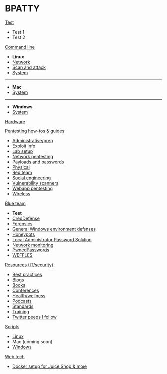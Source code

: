 BPATTY
======
[Test]()
- Test 1
- Test 2

[Command line]()

- **Linux**
- [Network](command_line/linux/network/index.md)
- [Scan and attack](command_line/linux/scan_and_attack/index.md)
- [System](command_line/linux/system/index.md)
- ---
- **Mac**
- [System](command_line/mac/system/index.md)
- ---
- **Windows**
- [System](command_line/windows/system/index.md)

[Hardware](hardware/index.md)

[Pentesting how-tos & guides]()

- [Administrative/prep](pentesting/administrative_stuff/index.md)
- [Exploit info](pentesting/exploit_info/index.md)
- [Lab setup](pentesting/lab_setup/index.md)
- [Network pentesting](pentesting/network_pentesting/index.md)
- [Payloads and passwords](pentesting/payloads_and_passwords/index.md)
- [Physical](pentesting/physical/index.md)
- [Red team](pentesting/red_team/index.md)
- [Social engineering](pentesting/social_engineering/index.md)
- [Vulnerability scanners](pentesting/vulnerability_scanners/index.md)
- [Webapp pentesting](pentesting/webapp/index.md)
- [Wireless](pentesting/wireless/index.md)

[Blue team]()
- **Test**
- [CredDefense](blue_team/creddefense.md)
- [Forensics](resources_gentech/forensics/index.md)
- [General Windows environment defenses](blue_team/index.md)
- [Honeypots](blue_team/honeypots.md)
- [Local Administrator Password Solution](blue_team/Local_Administrator_Password_Solution_LAPS.md)
- [Network monitoring](blue_team/network_monitoring.md)
- [PwnedPasswords](blue_team/pwnedpasswords.md)
- [WEFFLES](blue_team/weffles.md)

[Resources (IT/security)]()

- [Best practices](resources_gentech/best_practices/index.md)
- [Blogs](resources/blogs/index.md)
- [Books](resources/books/index.md)
- [Conferences](resources/conferences/index.md)
- [Health/wellness](resources/health_and_wellness/index.md)
- [Podcasts](resources/podcasts/index.md)
- [Standards](resources/standards/index.md)
- [Training](resources/training/index.md)
- [Twitter peeps I follow](resources/twitter/index.md)

[Scripts]()

- [Linux](scripts/linux/index.md)
- Mac (coming soon)
- [Windows](scripts/windows/index.md)

[Web tech]()

- [Docker setup for Juice Shop & more](web_tech/index.md)
